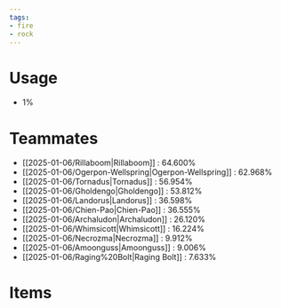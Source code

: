 ```yaml
---
tags:
- fire
- rock
---
```

# Usage
- 1%
# Teammates
- [[2025-01-06/Rillaboom|Rillaboom]] : 64.600%
- [[2025-01-06/Ogerpon-Wellspring|Ogerpon-Wellspring]] : 62.968%
- [[2025-01-06/Tornadus|Tornadus]] : 56.954%
- [[2025-01-06/Gholdengo|Gholdengo]] : 53.812%
- [[2025-01-06/Landorus|Landorus]] : 36.598%
- [[2025-01-06/Chien-Pao|Chien-Pao]] : 36.555%
- [[2025-01-06/Archaludon|Archaludon]] : 26.120%
- [[2025-01-06/Whimsicott|Whimsicott]] : 16.224%
- [[2025-01-06/Necrozma|Necrozma]] : 9.912%
- [[2025-01-06/Amoonguss|Amoonguss]] : 9.006%
- [[2025-01-06/Raging%20Bolt|Raging Bolt]] : 7.633%
# Items